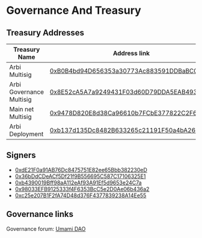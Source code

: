 # Governance And Treasury

## Treasury Addresses

| Treasury Name           | Address link                                         |
| -----------------------| ---------------------------------------------------- |
| Arbi Multisig           | [0xB0B4bd94D656353a30773Ac883591DDBaBC0c0bA](https://arbiscan.io/address/0xB0B4bd94D656353a30773Ac883591DDBaBC0c0bA)           |
| Arbi Governance Multisig| [0x8E52cA5A7a9249431F03d60D79DDA5EAB4930178](https://arbiscan.io/address/0x8E52cA5A7a9249431F03d60D79DDA5EAB4930178)           |
| Main net Multisig       | [0x9478D820E8d38Ca96610b7FCbE377822C2F60f2c](https://arbiscan.io/address/0x9478D820E8d38Ca96610b7FCbE377822C2F60f2c)           |
| Arbi Deployment         | [0xb137d135Dc8482B633265c21191F50a4bA26145d](https://arbiscan.io/address/0xb137d135Dc8482B633265c21191F50a4bA26145d)           |

## Signers

- [0xdE21F0a91AB76Dc8475751E82ee65Bbb382230eD](https://arbiscan.io/address/0xdE21F0a91AB76Dc8475751E82ee65Bbb382230eD)
- [0x36bDdCDeACf5Df21f9B556695C587C17106325E1](https://arbiscan.io/address/0x36bDdCDeACf5Df21f9B556695C587C17106325E1)
- [0xb4390019Bff98aA112eAf93A91Ef5d9653e24C7a](https://arbiscan.io/address/0xb4390019Bff98aA112eAf93A91Ef5d9653e24C7a)
- [0x98033EFB9125333f4F6353BcC5e2D0Ae06b436a2](https://arbiscan.io/address/0x98033EFB9125333f4F6353BcC5e2D0Ae06b436a2)
- [0xc25e207B1F2fA74D48d376F4377839238A14Ee55](https://arbiscan.io/address/0xc25e207B1F2fA74D48d376F4377839238A14Ee55)

## Governance links

Governance forum: [Umami DAO](https://commonwealth.im/umami-dao/overview)
